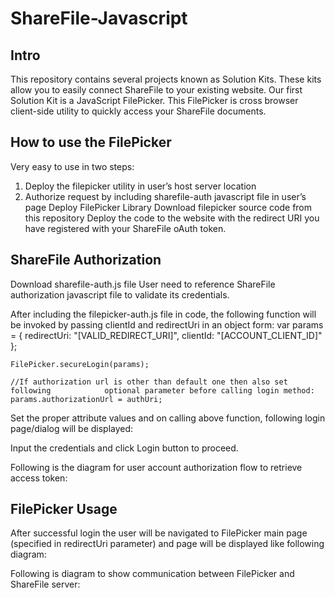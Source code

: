 ShareFile-Javascript
====================

Intro
----
This repository contains several projects known as Solution Kits.  These kits allow you to easily connect ShareFile to your existing website.  Our first Solution Kit is a JavaScript FilePicker. This FilePicker is cross browser client-side utility to quickly access your ShareFile documents.

How to use the FilePicker
----
Very easy to use in two steps:
1.	Deploy the filepicker utility in user’s host server location
2.	Authorize request by including sharefile-auth javascript file in user’s page
Deploy FilePicker Library
Download filepicker source code from this repository
Deploy the code to the website with the redirect URI you have registered with your ShareFile oAuth token.

ShareFile Authorization
----
Download sharefile-auth.js file
User need to reference ShareFile authorization javascript file to validate its credentials.
<script type="text/javascript" src="[path]/sharefile-auth.js"></script>
After including the filepicker-auth.js file in code, the following function will be invoked by passing clientId and redirectUri in an object form:
    var params = {
        redirectUri: "[VALID_REDIRECT_URI]",
        clientId: "[ACCOUNT_CLIENT_ID]"
    };

    FilePicker.secureLogin(params);

    //If authorization url is other than default one then also set following            optional parameter before calling login method:
    params.authorizationUrl = authUri;
Set the proper attribute values and on calling above function, following login page/dialog will be displayed:
 
Input the credentials and click Login button to proceed.

Following is the diagram for user account authorization flow to retrieve access token:  

FilePicker Usage
----
After successful login the user will be navigated to FilePicker main page (specified in redirectUri parameter) and page will be displayed like following diagram:  

Following is diagram to show communication between FilePicker and ShareFile server:  


